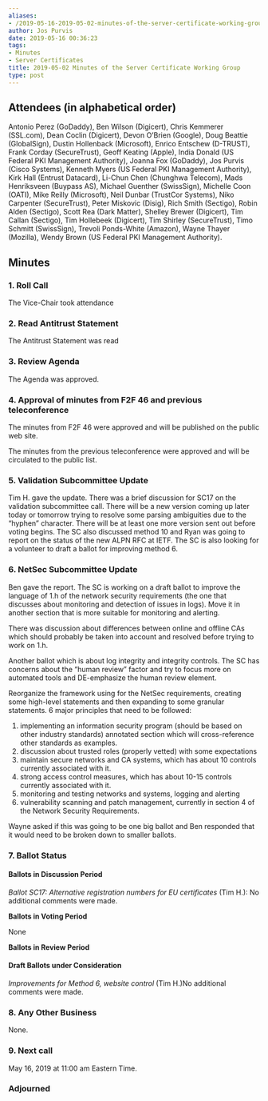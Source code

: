 ```yaml
---
aliases:
- /2019-05-16-2019-05-02-minutes-of-the-server-certificate-working-group/
author: Jos Purvis
date: 2019-05-16 00:36:23
tags:
- Minutes
- Server Certificates
title: 2019-05-02 Minutes of the Server Certificate Working Group
type: post
---
```


## Attendees (in alphabetical order) 

Antonio Perez (GoDaddy), Ben Wilson (Digicert), Chris Kemmerer (SSL.com), Dean Coclin (Digicert), Devon O’Brien (Google), Doug Beattie (GlobalSign), Dustin Hollenback (Microsoft), Enrico Entschew (D-TRUST), Frank Corday (SecureTrust), Geoff Keating (Apple), India Donald (US Federal PKI Management Authority), Joanna Fox (GoDaddy), Jos Purvis (Cisco Systems), Kenneth Myers (US Federal PKI Management Authority), Kirk Hall (Entrust Datacard), Li-Chun Chen (Chunghwa Telecom), Mads Henriksveen (Buypass AS), Michael Guenther (SwissSign), Michelle Coon (OATI), Mike Reilly (Microsoft), Neil Dunbar (TrustCor Systems), Niko Carpenter (SecureTrust), Peter Miskovic (Disig), Rich Smith (Sectigo), Robin Alden (Sectigo), Scott Rea (Dark Matter), Shelley Brewer (Digicert), Tim Callan (Sectigo), Tim Hollebeek (Digicert), Tim Shirley (SecureTrust), Timo Schmitt (SwissSign), Trevoli Ponds-White (Amazon), Wayne Thayer (Mozilla), Wendy Brown (US Federal PKI Management Authority).

## Minutes



### 1. Roll Call



The Vice-Chair took attendance

### 2. Read Antitrust Statement



The Antitrust Statement was read

### 3. Review Agenda



The Agenda was approved.

### 4. Approval of minutes from F2F 46 and previous teleconference 

The minutes from F2F 46 were approved and will be published on the public web site.

The minutes from the previous teleconference were approved and will be circulated to the public list.

### 5. Validation Subcommittee Update



Tim H. gave the update. There was a brief discussion for SC17 on the validation subcommittee call. There will be a new version coming up later today or tomorrow trying to resolve some parsing ambiguities due to the “hyphen” character. There will be at least one more version sent out before voting begins. The SC also discussed method 10 and Ryan was going to report on the status of the new ALPN RFC at IETF. The SC is also looking for a volunteer to draft a ballot for improving method 6.

### 6. NetSec Subcommittee Update 

Ben gave the report. The SC is working on a draft ballot to improve the language of 1.h of the network security requirements (the one that discusses about monitoring and detection of issues in logs). Move it in another section that is more suitable for monitoring and alerting.

There was discussion about differences between online and offline CAs which should probably be taken into account and resolved before trying to work on 1.h.

Another ballot which is about log integrity and integrity controls. The SC has concerns about the “human review” factor and try to focus more on automated tools and DE-emphasize the human review element.

Reorganize the framework using for the NetSec requirements, creating some high-level statements and then expanding to some granular statements. 6 major principles that need to be followed:

1. implementing an information security program (should be based on other industry standards) annotated section which will cross-reference other standards as examples.
1. discussion about trusted roles (properly vetted) with some expectations
1. maintain secure networks and CA systems, which has about 10 controls currently associated with it.
1. strong access control measures, which has about 10-15 controls currently associated with it.
1. monitoring and testing networks and systems, logging and alerting
1. vulnerability scanning and patch management, currently in section 4 of the Network Security Requirements.

Wayne asked if this was going to be one big ballot and Ben responded that it would need to be broken down to smaller ballots.

### 7. Ballot Status 

#### Ballots in Discussion Period



_Ballot SC17: Alternative registration numbers for EU certificates_ (Tim H.): No additional comments were made.

**Ballots in Voting Period**

None

**Ballots in Review Period**

#### Draft Ballots under Consideration



_Improvements for Method 6, website control_ (Tim H.)No additional comments were made.

### 8. Any Other Business 

None.

### 9. Next call 

May 16, 2019 at 11:00 am Eastern Time.

### Adjourned
